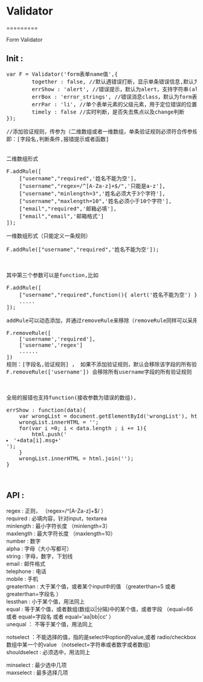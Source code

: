 ﻿<h1>Validator</h1>
=========

<p>Form Validator</p>

<h2>Init :</h2>

<pre>
var F = Validator('form表单name值',{
		together : false, //默认遇错误打断，显示单条错误信息,默认为false（只显示一条）
		errShow : 'alert', //错误提示，默认为alert，支持字符串(alert,single,multiple),自定义function(string || array())
		errBox : 'error_strings', //错误消息class，默认为form表单中的 .error_strings
        errPar : 'li', //单个表单元素的父级元素，用于定位错误的位置 li > (span > input ) ~ span.error_strings
		timely : false //实时判断，是否失去焦点以及change判断
});

//添加验证规则，传参为（二维数组或者一维数组，单条验证规则必须符合传参规则），
即：[字段名,判断条件,报错提示或者函数]


二维数组形式

F.addRule([
    ["username","required",'姓名不能为空'],
    ["username","regex=/^[A-Za-z]+$/",'只能是a-z'],
    ["username","minlength=3",'姓名必须大于3个字符'],
    ["username","maxlength=10",'姓名必须小于10个字符'],
    ["email","required",'邮箱必填'],
    ["email","email",'邮箱格式']
]);

一维数组形式（只能定义一条规则）

F.addRule(["username","required",'姓名不能为空']);



其中第三个参数可以是function,比如

F.addRule([
    ["username","required",function(){ alert('姓名不能为空') }],
	.....
]);

addRule可以动态添加，并通过removeRule来移除（removeRule同样可以采用二维数组和一维数组），比如

F.removeRule([
	['username','required'],
	['username','regex']
	......
])
规则：[字段名,验证规则] ， 如果不添加验证规则，默认会移除该字段的所有验证，如
F.removeRule(['username']) 会移除所有username字段的所有验证规则



全局的报错也支持function(接收参数为错误的数组),

errShow : function(data){
    var wrongList = document.getElementById('wrongList'), html = [];
    wrongList.innerHTML = '';
    for(var i =0; i < data.length ; i += 1){
        html.push('<li>'+data[i].msg+'</li>');
    }
    wrongList.innerHTML = html.join('');
}


</pre>

<h2>API :</h2>


regex : 正则， （regex=/^[A-Za-z]+$/ ） <br/>
required : 必填内容，针对input，textarea <br/>
minlength : 最小字符长度 （minlength=3）<br/>
maxlength : 最大字符长度 （maxlength=10）<br/>
number : 数字<br/>
alpha : 字母（大小写都可）<br/>
string : 字母，数字，下划线<br/>
email : 邮件格式<br/>
telephone : 电话<br/>
mobile : 手机<br/>
greaterthan : 大于某个值，或者某个input中的值 （greaterthan=5 或者 greaterthan=字段名 ）<br/>
lessthan : 小于某个值，用法同上<br/>
equal : 等于某个值，或者数组(数组以|分隔)中的某个值，或者字段  （equal=66 或者 equal=字段名 或者  equal='aa|bb|cc' ）<br/>
unequal ： 不等于某个值，用法同上<br/>

notselect ：不能选择的值，指的是select中option的value,或者 radio/checkbox数组中某一个的value （notselect=字符串或者数字或者数组）<br/>
shouldselect : 必须选中，用法同上<br/>

minselect : 最少选中几项<br/>
maxselect : 最多选择几项<br/>
